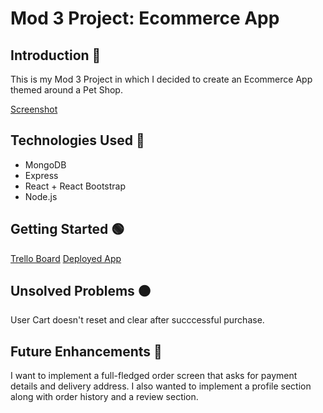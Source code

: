 # Mod 3 Project: Ecommerce App

## Introduction 🔵

This is my Mod 3 Project in which I decided to create an Ecommerce App themed around a Pet Shop. 

[Screenshot](https://imgur.com/a/VVOFxtE)

## Technologies Used 🔵

- MongoDB
- Express
- React + React Bootstrap
- Node.js

## Getting Started 🟢

[Trello Board](https://trello.com/b/0fqZI3nZ/mod-3-project)
[Deployed App](https://jabril-jeylani-petshop.onrender.com)

## Unsolved Problems 🟠

User Cart doesn't reset and clear after succcessful purchase.

## Future Enhancements 🔴

I want to implement a full-fledged order screen that asks
for payment details and delivery address.
I also wanted to implement a profile section along with order history and a review section. 

